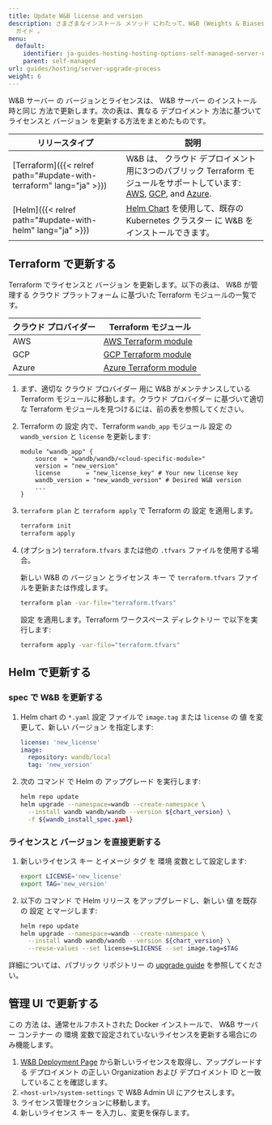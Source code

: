 ```yaml
---
title: Update W&B license and version
description: さまざまなインストール メソッド にわたって、W&B (Weights & Biases) の バージョン とライセンスを更新するための
  ガイド 。
menu:
  default:
    identifier: ja-guides-hosting-hosting-options-self-managed-server-upgrade-process
    parent: self-managed
url: guides/hosting/server-upgrade-process
weight: 6
---
```


W&B サーバー の バージョンとライセンスは、 W&B サーバー のインストール時と同じ 方法で更新します。次の表は、異なる デプロイメント 方法に基づいてライセンスと バージョン を更新する方法をまとめたものです。

| リリースタイプ | 説明 |
| --- | --- |
| [Terraform]({{< relref path="#update-with-terraform" lang="ja" >}}) | W&B は、 クラウド デプロイメント 用に3つのパブリック Terraform モジュールをサポートしています: [AWS](https://registry.terraform.io/modules/wandb/wandb/aws/latest), [GCP](https://registry.terraform.io/modules/wandb/wandb/google/latest), and [Azure](https://registry.terraform.io/modules/wandb/wandb/azurerm/latest). |
| [Helm]({{< relref path="#update-with-helm" lang="ja" >}}) | [Helm Chart](https://github.com/wandb/helm-charts) を使用して、既存の Kubernetes クラスター に W&B をインストールできます。 |

## Terraform で更新する

Terraform でライセンスと バージョン を更新します。以下の表は、 W&B が管理する クラウド プラットフォーム に基づいた Terraform モジュールの一覧です。

|クラウド プロバイダー| Terraform モジュール |
|-----|-----|
|AWS|[AWS Terraform module](https://registry.terraform.io/modules/wandb/wandb/aws/latest)|
|GCP|[GCP Terraform module](https://registry.terraform.io/modules/wandb/wandb/google/latest)|
|Azure|[Azure Terraform module](https://registry.terraform.io/modules/wandb/wandb/azurerm/latest)|

1. まず、適切な クラウド プロバイダー 用に W&B がメンテナンスしている Terraform モジュールに移動します。クラウド プロバイダー に基づいて適切な Terraform モジュールを見つけるには、前の表を参照してください。
2. Terraform の 設定 内で、Terraform `wandb_app` モジュール 設定 の `wandb_version` と `license` を更新します:

   ```hcl
   module "wandb_app" {
       source  = "wandb/wandb/<cloud-specific-module>"
       version = "new_version"
       license       = "new_license_key" # Your new license key
       wandb_version = "new_wandb_version" # Desired W&B version
       ...
   }
   ```
3. `terraform plan` と `terraform apply` で Terraform の 設定 を適用します。
   ```bash
   terraform init
   terraform apply
   ```

4. (オプション) `terraform.tfvars` または他の `.tfvars` ファイルを使用する場合。

   新しい W&B の バージョン とライセンス キー で `terraform.tfvars` ファイルを更新または作成します。
   ```bash
   terraform plan -var-file="terraform.tfvars"
   ```
   設定 を適用します。Terraform ワークスペース ディレクトリー で以下を実行します:
   ```bash
   terraform apply -var-file="terraform.tfvars"
   ```
## Helm で更新する

### spec で W&B を更新する

1. Helm chart の `*.yaml` 設定 ファイルで `image.tag` または `license` の 値 を変更して、新しい バージョン を指定します:

   ```yaml
   license: 'new_license'
   image:
     repository: wandb/local
     tag: 'new_version'
   ```

2. 次の コマンド で Helm の アップグレード を実行します:

   ```bash
   helm repo update
   helm upgrade --namespace=wandb --create-namespace \
     --install wandb wandb/wandb --version ${chart_version} \
     -f ${wandb_install_spec.yaml}
   ```

### ライセンスと バージョン を直接更新する

1. 新しいライセンス キー とイメージ タグ を 環境 変数として設定します:

   ```bash
   export LICENSE='new_license'
   export TAG='new_version'
   ```

2. 以下の コマンド で Helm リリース をアップグレードし、新しい 値 を既存の 設定 とマージします:

   ```bash
   helm repo update
   helm upgrade --namespace=wandb --create-namespace \
     --install wandb wandb/wandb --version ${chart_version} \
     --reuse-values --set license=$LICENSE --set image.tag=$TAG
   ```

詳細については、パブリック リポジトリー の [upgrade guide](https://github.com/wandb/helm-charts/blob/main/upgrade.md) を参照してください。

## 管理 UI で更新する

この 方法 は、通常セルフホストされた Docker インストールで、 W&B サーバー コンテナー の 環境 変数で設定されていないライセンスを更新する場合にのみ機能します。

1. [W&B Deployment Page](https://deploy.wandb.ai/) から新しいライセンスを取得し、アップグレードする デプロイメント の正しい Organization および デプロイメント ID と一致していることを確認します。
2. `<host-url>/system-settings` で W&B Admin UI にアクセスします。
3. ライセンス管理セクションに移動します。
4. 新しいライセンス キー を入力し、変更を保存します。
